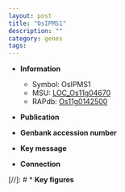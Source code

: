 ```yaml
---
layout: post
title: "OsIPMS1"
description: ""
category: genes
tags: 
---
```


* **Information**  
    + Symbol: OsIPMS1  
    + MSU: [LOC_Os11g04670](http://rice.uga.edu/cgi-bin/ORF_infopage.cgi?orf=LOC_Os11g04670)  
    + RAPdb: [Os11g0142500](http://rapdb.dna.affrc.go.jp/viewer/gbrowse_details/irgsp1?name=Os11g0142500)  

* **Publication**  

* **Genbank accession number**  

* **Key message**  

* **Connection**  

[//]: # * **Key figures**  


